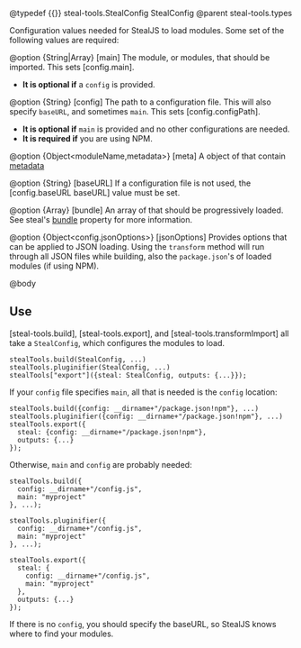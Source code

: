 @typedef {{}} steal-tools.StealConfig StealConfig
@parent steal-tools.types

Configuration values needed for StealJS to load modules. Some set of the following
values are required:

@option {String|Array<moduleName>} [main] The module, or modules, that should be 
imported.  This sets [config.main]. 

 - __It is optional if__ a `config` is provided.

@option {String} [config] The path to a configuration file. This
will also specify `baseURL`, and sometimes `main`. This sets [config.configPath].

 - __It is optional if__ `main` is provided and no other configurations are needed.
 - __It is required if__ you are using NPM.

@option {Object<moduleName,metadata>} [meta] A object of <moduleNames> that contain [metadata](http://stealjs.com/docs/config.meta.html)

@option {String} [baseURL] If a configuration file is not used, 
the [config.baseURL baseURL] value must be set.
 
@option {Array<moduleName>} [bundle] An array of <moduleNames> that should be progressively loaded. See steal's [bundle](https://stealjs.com/docs/config.bundle.html) property for more information.
  
@option {Object<config.jsonOptions>} [jsonOptions] Provides options that can be applied to JSON loading.
  Using the `transform` method will run through all JSON files while building, also the `package.json`'s of loaded modules
  (if using NPM). 

@body

## Use

[steal-tools.build], [steal-tools.export], and [steal-tools.transformImport] all
take a `StealConfig`, which configures the modules to load.

```
stealTools.build(StealConfig, ...)
stealTools.pluginifier(StealConfig, ...)
stealTools["export"]({steal: StealConfig, outputs: {...}});
```

If your `config` file specifies `main`, all that is needed is the `config` location:

```
stealTools.build({config: __dirname+"/package.json!npm"}, ...)
stealTools.pluginifier({config: __dirname+"/package.json!npm"}, ...)
stealTools.export({
  steal: {config: __dirname+"/package.json!npm"}, 
  outputs: {...}
});
```

Otherwise, `main` and `config` are probably needed:


```
stealTools.build({
  config: __dirname+"/config.js",
  main: "myproject"
}, ...);

stealTools.pluginifier({
  config: __dirname+"/config.js",
  main: "myproject"
}, ...);

stealTools.export({
  steal: {
    config: __dirname+"/config.js",
    main: "myproject"
  }, 
  outputs: {...}
});
```

If there is no `config`, you should specify the baseURL, so StealJS knows where to find your modules.

